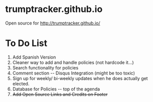 # trumptracker.github.io
Open source for http://trumptracker.github.io/

# To Do List
1. Add Spanish Version
2. Cleaner way to add and handle policies (not hardcode it...)
3. Search functionality for policies
4. Comment section -- Disqus Integration (might be too toxic)
5. Sign up for weekly/ bi-weekly updates when he does actually get elected.
6. Database for Policies -- top of the agenda
7. ~~Add Open Source Links and Credits on Footer~~